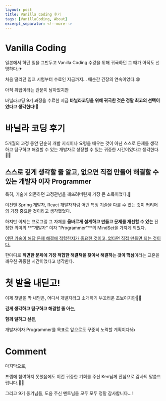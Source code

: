 ```yaml
---
layout: post
title: Vanilla Coding 후기
tags: [VanillaCoding, About]
excerpt_separator: <!--more-->
---
```


# Vanilla Coding

일본에서 하던 일을 그만두고 Vanilla Coding 수강을 위해 귀국하던 그 때가 아직도 선명하다.✈

처음 떨리던 입교 시험부터 수료인 지금까지... 매순간 긴장의 연속이었다.😫

아직 취업이라는 관문이 남아있지만

바닐라코딩 9기 과정을 수료한 지금 **바닐라코딩을 위해 귀국한 것은 정말 최고의 선택이었다고 생각한다!🎉**

<!--more-->

# 바닐라 코딩 후기

5개월의 과정 동안 단순히 개발 지식이나 요령을 배우는 것이 아닌 스스로 문제를 생각하고 탐구하고 해결할 수 있는 개발자로 성장할 수 있는 귀중한 시간이었다고 생각한다.👨‍💻

## 스스로 깊게 생각할 줄 알고, 없으면 직접 만들어 해결할 수 있는 개발자 이자 Programmer

특히, 기술에 의존하던 고정관념을 깨뜨려버린게 가장 큰 소득이었다.👊

이전엔 Spring 개발자, React 개발자처럼 어떤 특정 기술을 다룰 수 있는 것이 커리어의 가장 중요한 것이라고 생각했었다.

하지만 이제는 프로그램 그 자체를 **올바르게 설계하고 만들고 문제를 개선할 수 있는** 진정한 의미의 **"개발자" 이자 "Programmer"**의 MindSet을 가지게 되었다.

<u>어떤 기술이 해당 문제 해결에 적합한지가 중요한 것이고, 없다면 직접 만들면 되는 것이다.</u>

한마디로 **직면한 문제에 가장 적합한 해결책을 찾아서 해결하는 것이 핵심**이라는 교훈을 깨우친 귀중한 시간이었다고 생각한다.

# 첫 발을 내딛고!

이제 첫발을 막 내딛은, 어디서 개발자라고 소개하기 부끄러운 초보이지만🙇‍♂️

**깊게 생각하고 탐구하고 해결할 줄 아는,**

**함께 일하고 싶은,**

개발자이자 Programmer를 목표로 앞으로도 꾸준히 노력할 계획이다!👍

# Comment

마지막으로,

프렙에 참여하지 못했음에도 이런 귀중한 기회를 주신 Ken님께 진심으로 감사의 말씀드립니다.🙇‍♂️

그리고 9기 동기님들, 도움 주신 멘토님들 모두 모두 정말 감사합니다...!
